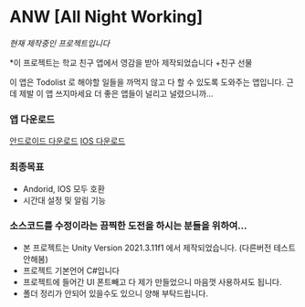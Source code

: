 # ANW [All Night Working]

*현재 제작중인 프로젝트입니다*

*이 프로젝트는 학교 친구 앱에서 영감을 받아 제작되었습니다 +친구 선물

이 앱은 Todolist 로 해야할 일들을 까먹지 않고 다 할 수 있도록 도와주는 앱입니다.
근데 제발 이 앱 쓰지마세요 더 좋은 앱들이 널리고 널렸으니까...

### 앱 다운로드
[안드로이드 다운로드]()
[IOS 다운로드]()

### 최종목표
- Andorid, IOS 모두 호환
- 시간대 설정 및 알림 기능

### 소스코드를 수정이라는 끔찍한 도전을 하시는 분들을 위하여...
- 본 프로젝트는 Unity Version 2021.3.11f1 에서 제작되었습니다. (다른버전 테스트 안해봄)
- 프로젝트 기본언어 C#입니다
- 프로젝트에 들어간 UI 폰트빼고 다 제가 만들었으니 마음껏 사용하셔도 됩니다.
- 폴더 정리가 안되어 있을수도 있으니 양해 부탁드립니다.
